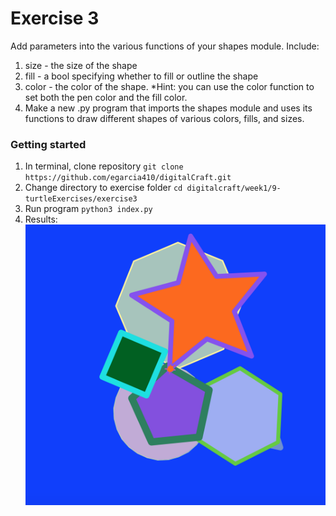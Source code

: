 # Exercise 3

Add parameters into the various functions of your shapes module. Include:

1. size - the size of the shape
2. fill - a bool specifying whether to fill or outline the shape
3. color - the color of the shape.
    *Hint: you can use the color function to set both the pen color and the fill color.
4. Make a new .py program that imports the shapes module and uses its functions to draw different shapes of various colors, fills, and sizes.

### Getting started
1. In terminal, clone repository
`git clone https://github.com/egarcia410/digitalCraft.git`
2. Change directory to exercise folder
`cd digitalcraft/week1/9-turtleExercises/exercise3`
3. Run program
`python3 index.py`
4. Results:
![alt text](./img/img1.png)
